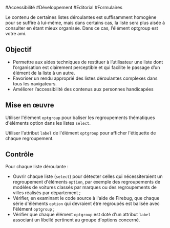 
#Accessibilité #Développement #Editorial #Formulaires

Le contenu de certaines listes déroulantes est suffisamment homogène pour se suffire à lui-même, mais dans certains cas, la liste sera plus aisée à consulter en étant mieux organisée. Dans ce cas, l’élément optgroup est votre ami.

Objectif
--------

*   Permettre aux aides techniques de restituer à l’utilisateur une liste dont l’organisation est clairement perceptible et qui facilite le passage d’un élément de la liste à un autre.
*   Favoriser un rendu approprié des listes déroulantes complexes dans tous les navigateurs.
*   Améliorer l’accessibilité des contenus aux personnes handicapées

Mise en œuvre
-------------

Utiliser l'élément `optgroup` pour baliser les regroupements thématiques d'éléments option dans les listes `select`.

Utiliser l'attribut `label` de l'élément `optgroup` pour afficher l'étiquette de chaque regroupement.

Contrôle
--------

Pour chaque liste déroulante :

*   Ouvrir chaque liste (`select`) pour détecter celles qui nécessiteraient un regroupement d'éléments `option`, par exemple des regroupements de modèles de voitures classés par marques ou des regroupements de villes réalisés par département ;
*   Vérifier, en examinant le code source à l'aide de Firebug, que chaque série d'éléments `option` qui devraient être regroupés est balisée avec l'élément `optgroup` ;
*   Vérifier que chaque élément `optgroup` est doté d'un attribut `label` associant un libellé pertinent au groupe d'options concerné.
